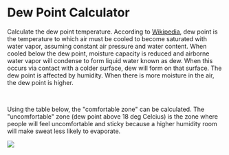 # Dew Point Calculator

<p>Calculate the dew point temperature. According to <a href="https://en.wikipedia.org/wiki/Dew_point">Wikipedia</a>, dew point is the temperature to which air must be cooled to become saturated with water vapor, assuming constant air pressure and water content. When cooled below the dew point, moisture capacity is reduced and airborne water vapor will condense to form liquid water known as dew. When this occurs via contact with a colder surface, dew will form on that surface. The dew point is affected by humidity. When there is more moisture in the air, the dew point is higher.</p>
<br>
<p>Using the table below, the "comfortable zone" can be calculated. The "uncomfortable" zone (dew point above 18 deg Celcius) is the zone where people will feel uncomfortable and sticky because a higher humidity room will make sweat less likely to evaporate.</p>

<img src="https://www.mrfixitbali.com/images/articleimages/dew-point-chart-compact.jpg">
